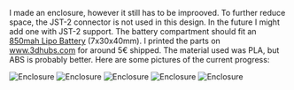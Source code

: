 I made an enclosure, however it still has to be improoved. To further reduce space, the JST-2 connector is not used in this design. In the future I might add one with JST-2 support. The battery compartment should fit an [850mah Lipo Battery](http://www.ebay.com/itm/3-7V-850mAh-703040-Lipo-Polymer-li-ion-Battery-for-cell-phone-Camera-DVD-GPS-PAD-/121844114909?hash=item1c5e79a5dd:g:LCwAAOSwUdlWdSaa) (7x30x40mm). 
I printed the parts on www.3dhubs.com for around 5€ shipped. The material used was PLA, but ABS is probably better.
Here are some pictures of the current progress:

![Enclosure](https://github.com/mzst123/Xdrip-Lipo-Board/blob/master/Images/3D_render.png)
![Enclosure](https://github.com/mzst123/Xdrip-Lipo-Board/blob/master/Enclosure/enclosure_1.jpg)
![Enclosure](https://github.com/mzst123/Xdrip-Lipo-Board/blob/master/Enclosure/enclosure_2.jpg)
![Enclosure](https://github.com/mzst123/Xdrip-Lipo-Board/blob/master/Enclosure/enclosure_3.jpg)
![Enclosure](https://github.com/mzst123/Xdrip-Lipo-Board/blob/master/Enclosure/enclosure_4.jpg)